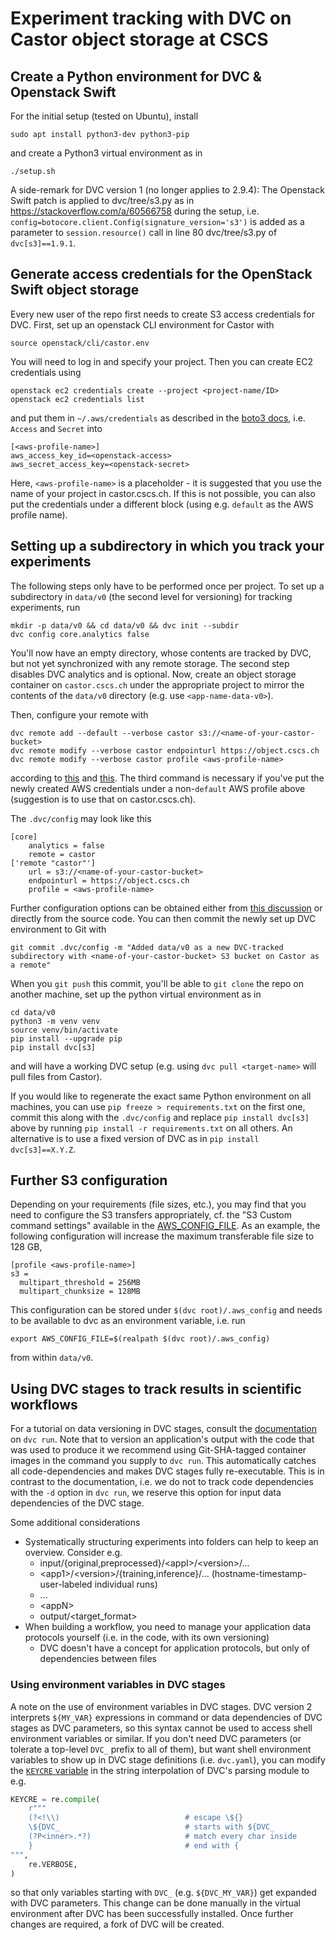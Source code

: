 # Experiment tracking with DVC on Castor object storage at CSCS

## Create a Python environment for DVC & Openstack Swift

For the initial setup (tested on Ubuntu), install 
```shell
sudo apt install python3-dev python3-pip
```
and create a Python3 virtual environment as in 
```shell
./setup.sh
```
A side-remark for DVC version 1 (no longer applies to 2.9.4): The Openstack Swift patch is applied to dvc/tree/s3.py as in https://stackoverflow.com/a/60566758 during the setup, i.e. `config=botocore.client.Config(signature_version='s3')` is added as a parameter to `session.resource()` call in line 80 dvc/tree/s3.py of `dvc[s3]==1.9.1`.

## Generate access credentials for the OpenStack Swift object storage

Every new user of the repo first needs to create S3 access credentials for DVC. First, set up an openstack CLI environment for Castor with
```shell
source openstack/cli/castor.env
```
You will need to log in and specify your project. Then you can create EC2 credentials using
```shell
openstack ec2 credentials create --project <project-name/ID>
openstack ec2 credentials list
```
and put them in `~/.aws/credentials` as described in the [boto3 docs](https://boto3.amazonaws.com/v1/documentation/api/latest/guide/credentials.html#guide-credentials), i.e. `Access` and `Secret` into
```shell
[<aws-profile-name>]
aws_access_key_id=<openstack-access>
aws_secret_access_key=<openstack-secret>
```
Here, `<aws-profile-name>` is a placeholder - it is suggested that you use the name of your project in castor.cscs.ch. If this is not possible, you can also put the credentials under a different block (using e.g. `default` as the AWS profile name).

## Setting up a subdirectory in which you track your experiments

The following steps only have to be performed once per project. To set up a subdirectory in `data/v0` (the second level for versioning) for tracking experiments, run 

```shell
mkdir -p data/v0 && cd data/v0 && dvc init --subdir
dvc config core.analytics false
```
You'll now have an empty directory, whose contents are tracked by DVC, but not yet synchronized with any remote storage. The second step disables DVC analytics and is optional. Now, create an object storage container on `castor.cscs.ch` under the appropriate project to mirror the contents of the `data/v0` directory (e.g. use `<app-name-data-v0>`).

Then, configure your remote with 
```shell
dvc remote add --default --verbose castor s3://<name-of-your-castor-bucket>
dvc remote modify --verbose castor endpointurl https://object.cscs.ch
dvc remote modify --verbose castor profile <aws-profile-name>
```
according to [this](https://user.cscs.ch/storage/object_storage/) and  [this](https://user.cscs.ch/storage/object_storage/usage_examples/boto/). The third command is necessary if you've put the newly created AWS credentials under a non-`default` AWS profile above (suggestion is to use that on castor.cscs.ch).

The `.dvc/config` may look like this

```shell
[core]
    analytics = false
    remote = castor
['remote "castor"']
    url = s3://<name-of-your-castor-bucket>
    endpointurl = https://object.cscs.ch
    profile = <aws-profile-name>
```

Further configuration options can be obtained either from [this discussion](https://github.com/iterative/dvc/issues/1029#issuecomment-414837587) or directly from the source code. You can then commit the newly set up DVC environment to Git with

```shell
git commit .dvc/config -m "Added data/v0 as a new DVC-tracked subdirectory with <name-of-your-castor-bucket> S3 bucket on Castor as a remote"
```
When you `git push` this commit, you'll be able to `git clone` the repo on another machine, set up the python virtual environment as in

```shell
cd data/v0
python3 -m venv venv
source venv/bin/activate
pip install --upgrade pip
pip install dvc[s3]
```
and will have a working DVC setup (e.g. using `dvc pull <target-name>` will pull files from Castor).

If you would like to regenerate the exact same Python environment on all machines, you can use `pip freeze > requirements.txt` on the first one, commit this along with the `.dvc/config` and replace `pip install dvc[s3]` above by running `pip install -r requirements.txt` on all others. An alternative is to use a fixed version of DVC as in `pip install dvc[s3]==X.Y.Z`.


## Further S3 configuration

Depending on your requirements (file sizes, etc.), you may find that you need to configure the S3 transfers appropriately, cf. the "S3 Custom command settings" available in the [AWS_CONFIG_FILE](https://docs.aws.amazon.com/cli/latest/userguide/cli-configure-files.html). As an example, the following configuration will increase the maximum transferable file size to 128 GB,

```
[profile <aws-profile-name>]
s3 =
  multipart_threshold = 256MB
  multipart_chunksize = 128MB
```

This configuration can be stored under `$(dvc root)/.aws_config` and needs to be available to dvc as an environment variable, i.e. run

```shell
export AWS_CONFIG_FILE=$(realpath $(dvc root)/.aws_config)
```

from within `data/v0`.

## Using DVC stages to track results in scientific workflows

For a tutorial on data versioning in DVC stages, consult the [documentation](https://dvc.org/doc/use-cases/versioning-data-and-model-files/tutorial#automating-capturing) on `dvc run`. Note that to version an application's output with the code that was used to produce it we recommend using Git-SHA-tagged container images in the command you supply to `dvc run`. This automatically catches all code-dependencies and makes DVC stages fully re-executable. This is in contrast to the documentation, i.e. we do not to track code dependencies with the `-d` option in `dvc run`, we reserve this option for input data dependencies of the DVC stage.

Some additional considerations
* Systematically structuring experiments into folders can help to keep an overview. Consider e.g.
  + input/{original,preprocessed}/\<appI\>/\<version\>/...
  + \<app1\>/\<version\>/{training,inference}/... (hostname-timestamp-user-labeled individual runs)
  + ...
  + \<appN\>
  + output/\<target_format\> 
* When building a workflow, you need to manage your application data protocols yourself (i.e. in the code, with its own versioning)
  + DVC doesn't have a concept for application protocols, but only of dependencies between files


### Using environment variables in DVC stages

A note on the use of environment variables in DVC stages. DVC version 2 interprets `${MY_VAR}` expressions in command or data dependencies of DVC stages as DVC parameters, so this syntax cannot be used to access shell environment variables or similar. If you don't need DVC parameters (or tolerate a top-level `DVC_` prefix to all of them), but want shell environment variables to show up in DVC stage definitions (i.e. `dvc.yaml`), you can modify the [`KEYCRE` variable](https://github.com/iterative/dvc/blob/main/dvc/parsing/interpolate.py#L23) in the string interpolation of DVC's parsing module to e.g.
```python
KEYCRE = re.compile(
    r"""
    (?<!\\)                            # escape \${}
    \${DVC_                            # starts with ${DVC_
    (?P<inner>.*?)                     # match every char inside
    }                                  # end with {
""",
    re.VERBOSE,
)
```
so that only variables starting with `DVC_` (e.g. `${DVC_MY_VAR}`) get expanded with DVC parameters. This change can be done manually in the virtual environment after DVC has been successfully installed. Once further changes are required, a fork of DVC will be created.
